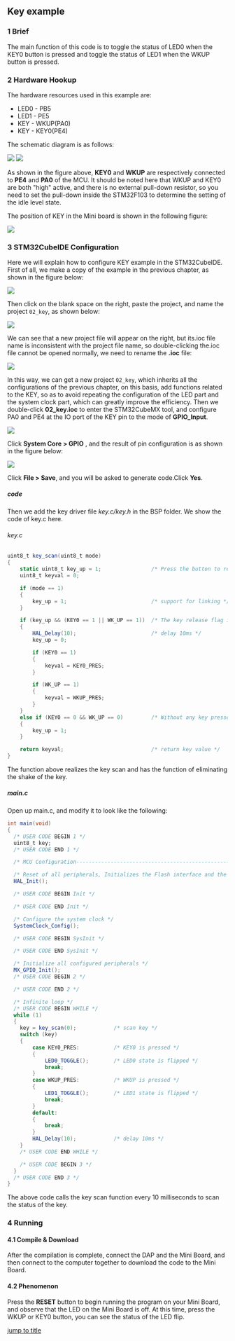 ## Key example<a name="catalogue"></a>

### 1 Brief
The main function of this code is to toggle the status of LED0 when the KEY0 button is pressed and toggle the status of LED1 when the WKUP button is pressed.
### 2 Hardware Hookup
The hardware resources used in this example are:
+ LED0 - PB5
+ LED1 - PE5
+ KEY - WKUP(PA0)
+ KEY - KEY0(PE4) 

The schematic diagram is as follows:

<img src="../../1_docs/3_figures/02_key/01-sch.png">

<img src="../../1_docs/3_figures/02_key/02_sch.png">

As shown in the figure above, **KEY0** and **WKUP** are respectively connected to **PE4** and **PA0** of the MCU. It should be noted here that WKUP and KEY0 are both "high" active, and there is no external pull-down resistor, so you need to set the pull-down inside the STM32F103 to determine the setting of the idle level state.

The position of KEY in the Mini board is shown in the following figure:

<img src="../../1_docs/3_figures/02_key/03_position.png">

### 3 STM32CubeIDE Configuration

Here we will explain how to configure KEY example in the STM32CubeIDE. First of all, we make a copy of the example in the previous chapter, as shown in the figure below:

<img src="../../1_docs/3_figures/02_key/04_copy.png">

Then click on the blank space on the right, paste the project, and name the project ``02_key``, as shown below:

<img src="../../1_docs/3_figures/02_key/05_paste.png">

We can see that a new project file will appear on the right, but its.ioc file name is inconsistent with the project file name, so double-clicking the.ioc file cannot be opened normally, we need to rename the **.ioc** file:

<img src="../../1_docs/3_figures/02_key/06_rename.png">

In this way, we can get a new project ``02_key``, which inherits all the configurations of the previous chapter, on this basis, add functions related to the KEY, so as to avoid repeating the configuration of the LED part and the system clock part, which can greatly improve the efficiency.
Then we double-click **02_key.ioc** to enter the STM32CubeMX tool, and configure PA0 and PE4 at the IO port of the KEY pin to the mode of **GPIO_Input**.

<img src="../../1_docs/3_figures/02_key/07_gpio.png">

Click **System Core > GPIO** , and the result of pin configuration is as shown in the figure below:

<img src="../../1_docs/3_figures/02_key/08_config.png">


Click **File > Save**, and you will be asked to generate code.Click **Yes**.

##### code
Then we add the key driver file *key.c/key.h* in the BSP folder. We show the code of key.c here.

###### key.c

```c#
uint8_t key_scan(uint8_t mode)
{
    static uint8_t key_up = 1;                /* Press the button to release the flag */
    uint8_t keyval = 0;

    if (mode == 1)
    {
    	key_up = 1;                           /* support for linking */
    }

    if (key_up && (KEY0 == 1 || WK_UP == 1))  /* The key release flag is 1, and any key is pressed */
    {
    	HAL_Delay(10);                        /* delay 10ms */
        key_up = 0;

        if (KEY0 == 1)
        {
            keyval = KEY0_PRES;
        }

        if (WK_UP == 1)
        {
            keyval = WKUP_PRES;
        }
    }
    else if (KEY0 == 0 && WK_UP == 0)         /* Without any key pressed, the marker key is released */
    {
        key_up = 1;
    }

    return keyval;                            /* return key value */
}
```
The function above realizes the key scan and has the function of eliminating the shake of the key.
##### main.c
Open up main.c, and modify it to look like the following: 
```c#
int main(void)
{
  /* USER CODE BEGIN 1 */
  uint8_t key;
  /* USER CODE END 1 */

  /* MCU Configuration--------------------------------------------------------*/

  /* Reset of all peripherals, Initializes the Flash interface and the Systick. */
  HAL_Init();

  /* USER CODE BEGIN Init */

  /* USER CODE END Init */

  /* Configure the system clock */
  SystemClock_Config();

  /* USER CODE BEGIN SysInit */

  /* USER CODE END SysInit */

  /* Initialize all configured peripherals */
  MX_GPIO_Init();
  /* USER CODE BEGIN 2 */

  /* USER CODE END 2 */

  /* Infinite loop */
  /* USER CODE BEGIN WHILE */
  while (1)
  {
    key = key_scan(0);            /* scan key */
    switch (key)
    {
        case KEY0_PRES:           /* KEY0 is pressed */
        {
            LED0_TOGGLE();        /* LED0 state is flipped */
            break;
        }
        case WKUP_PRES:           /* WKUP is pressed */
        {
            LED1_TOGGLE();        /* LED1 state is flipped */
            break;
        }
        default:
        {
            break;
	  	}
	  	HAL_Delay(10);            /* delay 10ms */
	}
    /* USER CODE END WHILE */

    /* USER CODE BEGIN 3 */
  }
  /* USER CODE END 3 */
}
```
The above code calls the key scan function every 10 milliseconds to scan the status of the key.

### 4 Running
#### 4.1 Compile & Download
After the compilation is complete, connect the DAP and the Mini Board, and then connect to the computer together to download the code to the Mini Board.
#### 4.2 Phenomenon
Press the **RESET** button to begin running the program on your Mini Board, and observe that the LED on the Mini Board is off. At this time, press the WKUP or KEY0 button, you can see the status of the LED flip.

[jump to title](#catalogue)
